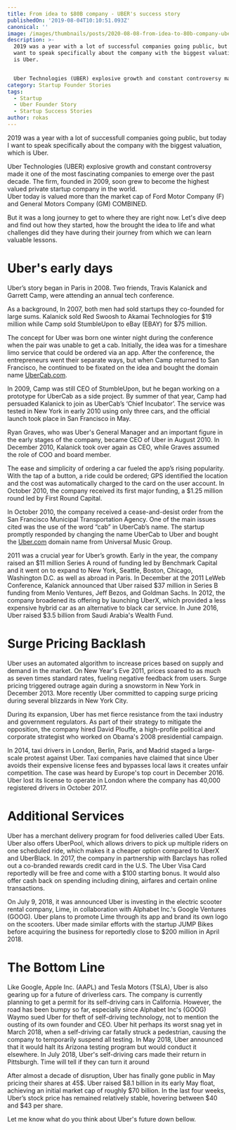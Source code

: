 ```yaml
---
title: From idea to $80B company - UBER's success story
publishedOn: '2019-08-04T10:10:51.093Z'
canonical: ''
image: /images/thumbnails/posts/2020-08-08-from-idea-to-80b-company-ubers-success-story.jpeg
description: >-
  2019 was a year with a lot of successful companies going public, but today I
  want to speak specifically about the company with the biggest valuation, which
  is Uber.


  Uber Technologies (UBER) explosive growth and constant controversy made it one of the most fascinating companies to emerge over the past decade. The firm, founded in 2009, soon grew to become the highest valued private startup company in the world. Uber today is valued more than the market cap of Ford Motor Company (F) and General Motors Company (GM) COMBINED.
category: Startup Founder Stories
tags:
  - Startup
  - Uber Founder Story
  - Startup Success Stories
author: rokas
---
```


2019 was a year with a lot of successfull companies going public, but today I want to speak specifically about the company with the biggest valuation, which is Uber.

Uber Technologies (UBER) explosive growth and constant controversy made it one of the most fascinating companies to emerge over the past decade. The firm, founded in 2009, soon grew to become the highest valued private startup company in the world.\
Uber today is valued more than the market cap of Ford Motor Company (F) and General Motors Company (GM) COMBINED.

But it was a long journey to get to where they are right now. Let's dive deep and find out how they started, how the brought the idea to life and what challenges did they have during their journey from which we can learn valuable lessons.

# Uber's early days

Uber’s story began in Paris in 2008. Two friends, Travis Kalanick and Garrett Camp, were attending an annual tech conference.

As a background, In 2007, both men had sold startups they co-founded for large sums. Kalanick sold Red Swoosh to Akamai Technologies for \$19 million while Camp sold StumbleUpon to eBay (EBAY) for \$75 million.

The concept for Uber was born one winter night during the conference when the pair was unable to get a cab. Initially, the idea was for a timeshare limo service that could be ordered via an app. After the conference, the entrepreneurs went their separate ways, but when Camp returned to San Francisco, he continued to be fixated on the idea and bought the domain name [UberCab.com](http://ubercab.com/).

In 2009, Camp was still CEO of StumbleUpon, but he began working on a prototype for UberCab as a side project. By summer of that year, Camp had persuaded Kalanick to join as UberCab’s ‘Chief Incubator’. The service was tested in New York in early 2010 using only three cars, and the official launch took place in San Francisco in May.

Ryan Graves, who was Uber's General Manager and an important figure in the early stages of the company, became CEO of Uber in August 2010. In December 2010, Kalanick took over again as CEO, while Graves assumed the role of COO and board member.

The ease and simplicity of ordering a car fueled the app’s rising popularity. With the tap of a button, a ride could be ordered; GPS identified the location and the cost was automatically charged to the card on the user account. In October 2010, the company received its first major funding, a \$1.25 million round led by First Round Capital.

In October 2010, the company received a cease-and-desist order from the San Francisco Municipal Transportation Agency. One of the main issues cited was the use of the word “cab” in UberCab’s name. The startup promptly responded by changing the name UberCab to Uber and bought the [Uber.com](http://uber.com/) domain name from Universal Music Group.

2011 was a crucial year for Uber’s growth. Early in the year, the company raised an \$11 million Series A round of funding led by Benchmark Capital and it went on to expand to New York, Seattle, Boston, Chicago, Washington D.C. as well as abroad in Paris. In December at the 2011 LeWeb Conference, Kalanick announced that Uber raised \$37 million in Series B funding from Menlo Ventures, Jeff Bezos, and Goldman Sachs. In 2012, the company broadened its offering by launching UberX, which provided a less expensive hybrid car as an alternative to black car service. In June 2016, Uber raised \$3.5 billion from Saudi Arabia's Wealth Fund.

# Surge Pricing Backlash

Uber uses an automated algorithm to increase prices based on supply and demand in the market. On New Year's Eve 2011, prices soared to as much as seven times standard rates, fueling negative feedback from users. Surge pricing triggered outrage again during a snowstorm in New York in December 2013. More recently Uber committed to capping surge pricing during several blizzards in New York City.

During its expansion, Uber has met fierce resistance from the taxi industry and government regulators. As part of their strategy to mitigate the opposition, the company hired David Plouffe, a high-profile political and corporate strategist who worked on Obama's 2008 presidential campaign.

In 2014, taxi drivers in London, Berlin, Paris, and Madrid staged a large-scale protest against Uber. Taxi companies have claimed that since Uber avoids their expensive license fees and bypasses local laws it creates unfair competition. The case was heard by Europe's top court in December 2016. Uber lost its license to operate in London where the company has 40,000 registered drivers in October 2017.

# Additional Services

Uber has a merchant delivery program for food deliveries called Uber Eats. Uber also offers UberPool, which allows drivers to pick up multiple riders on one scheduled ride, which makes it a cheaper option compared to UberX and UberBlack. In 2017, the company in partnership with Barclays has rolled out a co-branded rewards credit card in the U.S. The Uber Visa Card reportedly will be free and come with a \$100 starting bonus. It would also offer cash back on spending including dining, airfares and certain online transactions.

On July 9, 2018, it was announced Uber is investing in the electric scooter rental company, Lime, in collaboration with Alphabet Inc.'s Google Ventures (GOOG). Uber plans to promote Lime through its app and brand its own logo on the scooters. Uber made similar efforts with the startup JUMP Bikes before acquiring the business for reportedly close to \$200 million in April 2018.

# The Bottom Line

Like Google, Apple Inc. (AAPL) and Tesla Motors (TSLA), Uber is also gearing up for a future of driverless cars. The company is currently planning to get a permit for its self-driving cars in California. However, the road has been bumpy so far, especially since Alphabet Inc's (GOOG) Waymo sued Uber for theft of self-driving technology, not to mention the ousting of its own founder and CEO. Uber hit perhaps its worst snag yet in March 2018, when a self-driving car fatally struck a pedestrian, causing the company to temporarily suspend all testing. In May 2018, Uber announced that it would halt its Arizona testing program but would conduct it elsewhere. In July 2018, Uber's self-driving cars made their return in Pittsburgh. Time will tell if they can turn it around

After almost a decade of disruption, Uber has finally gone public in May pricing their shares at 45\$. Uber raised \$8.1 billion in its early May float, achieving an initial market cap of roughly \$70 billion. In the last four weeks, Uber’s stock price has remained relatively stable, hovering between \$40 and \$43 per share.

Let me know what do you think about Uber's future down bellow.
